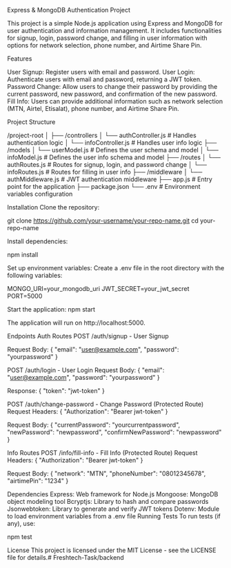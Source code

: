 Express & MongoDB Authentication Project

This project is a simple Node.js application using Express and MongoDB for user authentication and information management. It includes functionalities for signup, login, password change, and filling in user information with options for network selection, phone number, and Airtime Share Pin.

Features

User Signup: Register users with email and password.
User Login: Authenticate users with email and password, returning a JWT token.
Password Change: Allow users to change their password by providing the current password, new password, and confirmation of the new password.
Fill Info: Users can provide additional information such as network selection (MTN, Airtel, Etisalat), phone number, and Airtime Share Pin.


Project Structure

/project-root
│
├── /controllers
│   └── authController.js         # Handles authentication logic
│   └── infoController.js         # Handles user info logic
├── /models
│   └── userModel.js              # Defines the user schema and model
│   └── infoModel.js              # Defines the user info schema and model
├── /routes
│   └── authRoutes.js             # Routes for signup, login, and password change
│   └── infoRoutes.js             # Routes for filling in user info
├── /middleware
│   └── authMiddleware.js         # JWT authentication middleware
├── app.js                        # Entry point for the application
├── package.json
└── .env                          # Environment variables configuration


Installation
Clone the repository:

git clone https://github.com/your-username/your-repo-name.git
cd your-repo-name

Install dependencies:

npm install


Set up environment variables:
Create a .env file in the root directory with the following variables:

MONGO_URI=your_mongodb_uri
JWT_SECRET=your_jwt_secret
PORT=5000


Start the application:
npm start


The application will run on http://localhost:5000.

Endpoints
Auth Routes
POST /auth/signup - User Signup

Request Body:
{
  "email": "user@example.com",
  "password": "yourpassword"
}

POST /auth/login - User Login
Request Body:
{
  "email": "user@example.com",
  "password": "yourpassword"
}

Response:
{
  "token": "jwt-token"
}

POST /auth/change-password - Change Password (Protected Route)
Request Headers:
{
  "Authorization": "Bearer jwt-token"
}

Request Body:
{
  "currentPassword": "yourcurrentpassword",
  "newPassword": "newpassword",
  "confirmNewPassword": "newpassword"
}

Info Routes
POST /info/fill-info - Fill Info (Protected Route)
Request Headers:
{
  "Authorization": "Bearer jwt-token"
}

Request Body:
{
  "network": "MTN",
  "phoneNumber": "08012345678",
  "airtimePin": "1234"
}

Dependencies
Express: Web framework for Node.js
Mongoose: MongoDB object modeling tool
Bcryptjs: Library to hash and compare passwords
Jsonwebtoken: Library to generate and verify JWT tokens
Dotenv: Module to load environment variables from a .env file
Running Tests
To run tests (if any), use:

npm test


License
This project is licensed under the MIT License - see the LICENSE file for details.# Freshtech-Task/backend
